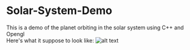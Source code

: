 # Solar-System-Demo
This is a demo of the planet orbiting in the solar system using C++ and Opengl<br/>
Here's what it suppose to look like:
![alt text](https://github.com/martinx0520/Solar-System-Demo/raw/main/SolarSystemDemo.gif)
